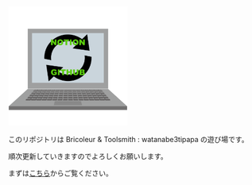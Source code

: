 <img width=240 alt=IMG src=notion_github_tag.png>

このリポジトリは Bricoleur & Toolsmith : watanabe3tipapa の遊び場です。  

順次更新していきますのでよろしくお願いします。

まずは[こちら](https://watanabe3tipapa.github.io)からご覧ください。
